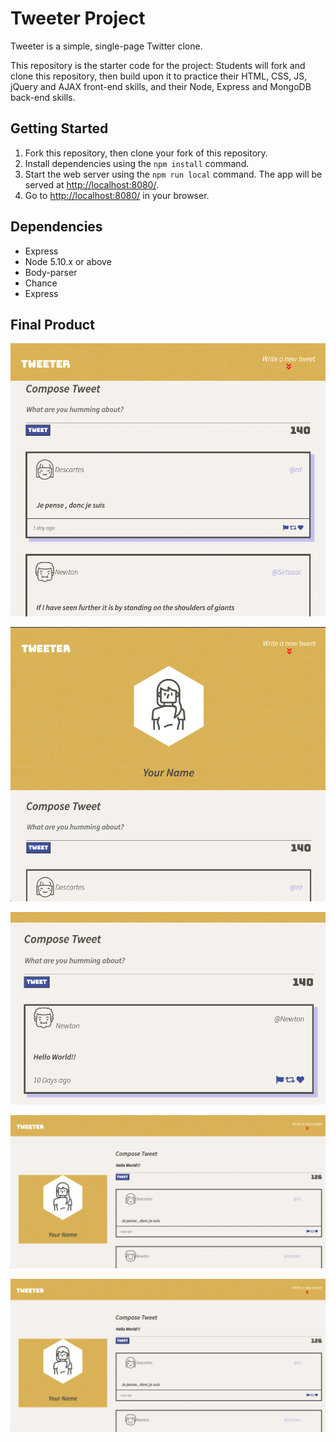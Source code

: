 # Tweeter Project

Tweeter is a simple, single-page Twitter clone.

This repository is the starter code for the project: Students will fork and clone this repository, then build upon it to practice their HTML, CSS, JS, jQuery and AJAX front-end skills, and their Node, Express and MongoDB back-end skills.

## Getting Started

1. Fork this repository, then clone your fork of this repository.
2. Install dependencies using the `npm install` command.
3. Start the web server using the `npm run local` command. The app will be served at <http://localhost:8080/>.
4. Go to <http://localhost:8080/> in your browser.

## Dependencies

- Express
- Node 5.10.x or above
- Body-parser
- Chance
- Express

## Final Product

!["Screenshot of Tweeter mobile home page"](https://github.com/Rdarke/tweeter/blob/master/docs/tweeter-mobile-home.png?raw=true)

!["Screenshot of Tweeter header"](https://github.com/Rdarke/tweeter/blob/master/docs/tweeter-headers.png?raw=true)

!["Screenshot of Tweeter tweet composer"](https://github.com/Rdarke/tweeter/blob/master/docs/tweeter-creation.png?raw=true)

!["Screenshot of Tweeter desktop"](https://github.com/Rdarke/tweeter/blob/master/docs/tweeter-compose.png?raw=true)

!["Screenshot of Tweeter desktop tweets"](https://github.com/Rdarke/tweeter/blob/master/docs/tweeter-compose.png?raw=true)

